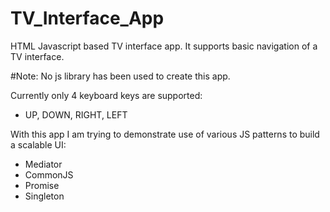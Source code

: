 # TV_Interface_App

HTML Javascript based TV interface app.
It supports basic navigation of a TV interface.

#Note: No js library has been used to create this app.

Currently only 4 keyboard keys are supported:
- UP, DOWN, RIGHT, LEFT

With this app I am trying to demonstrate use of various JS patterns to build a scalable UI:
- Mediator
- CommonJS
- Promise
- Singleton


